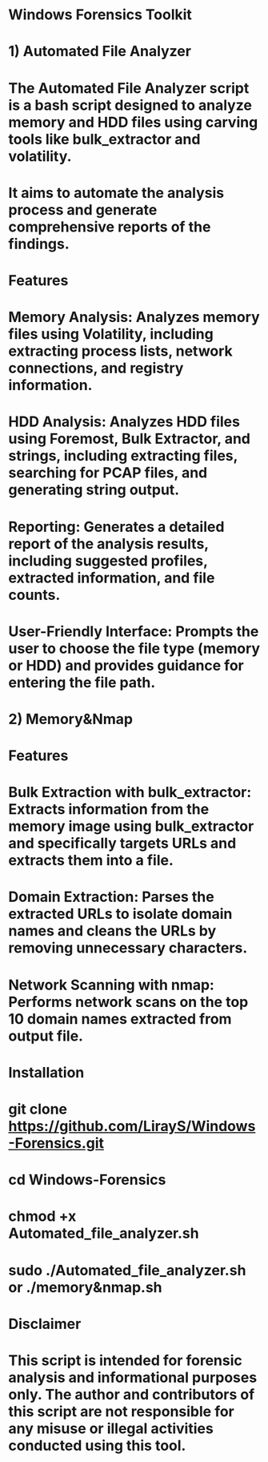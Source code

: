 # Windows Forensics Toolkit
# 1) Automated File Analyzer
#
# The Automated File Analyzer script is a bash script designed to analyze memory and HDD files using carving tools like bulk_extractor and volatility. 
# It aims to automate the analysis process and generate comprehensive reports of the findings.
#
# Features
# Memory Analysis: Analyzes memory files using Volatility, including extracting process lists, network connections, and registry information.
# HDD Analysis: Analyzes HDD files using Foremost, Bulk Extractor, and strings, including extracting files, searching for PCAP files, and generating string output.
# Reporting: Generates a detailed report of the analysis results, including suggested profiles, extracted information, and file counts.
# User-Friendly Interface: Prompts the user to choose the file type (memory or HDD) and provides guidance for entering the file path.
#
# 2) Memory&Nmap 
# 
# Features
# Bulk Extraction with bulk_extractor: Extracts information from the memory image using bulk_extractor and specifically targets URLs and extracts them into a file.
# Domain Extraction: Parses the extracted URLs to isolate domain names and cleans the URLs by removing unnecessary characters.
# Network Scanning with nmap: Performs network scans on the top 10 domain names extracted from output file.
# 
# Installation
# git clone https://github.com/LirayS/Windows-Forensics.git
# cd Windows-Forensics
# chmod +x Automated_file_analyzer.sh
# sudo ./Automated_file_analyzer.sh or ./memory&nmap.sh
#
# Disclaimer
# This script is intended for forensic analysis and informational purposes only. The author and contributors of this script are not responsible for any misuse or illegal activities conducted using this tool.
